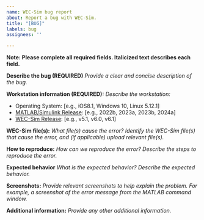 ```yaml
---
name: WEC-Sim bug report
about: Report a bug with WEC-Sim. 
title: "[BUG]"
labels: bug
assignees: ''

---
```


**Note: Please complete all required fields. Italicized text describes each field.**

**Describe the bug (REQUIRED)**
_Provide a clear and concise description of the bug._

**Workstation information (REQUIRED):**
_Describe the workstation:_
 - Operating System: [e.g., iOS8.1, Windows 10, Linux 5.12.1]
 - [MATLAB/Simulink Release](https://www.mathworks.com/help/matlab/release-notes.html): [e.g., 2022b, 2023a, 2023b, 2024a]
 - [WEC-Sim Release](http://wec-sim.github.io/WEC-Sim/man/release_notes.html): [e.g., v5.1, v6.0, v6.1]

**WEC-Sim file(s):**
_What file(s) cause the error? Identify the WEC-Sim file(s) that cause the error, and (if applicable) upload relevant file(s)._

**How to reproduce:**
_How can we reproduce the error? Describe the steps to reproduce the error._

**Expected behavior**
_What is the expected behavior? Describe the expected behavior._

**Screenshots:**
_Provide relevant screenshots to help explain the problem. For example, a screenshot of the error message from the MATLAB command window._

**Additional information:**
_Provide any other additional information._
